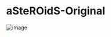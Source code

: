 # aSteROidS-Original

![image](https://github.com/user-attachments/assets/b81bba96-b374-46dd-9410-26400ae574f2)
